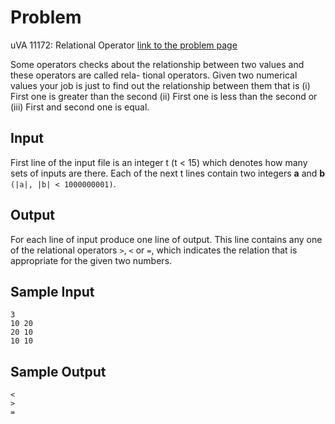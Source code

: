 # Problem
uVA 11172: Relational Operator
[link to the problem page](https://uva.onlinejudge.org/index.php?option=com_onlinejudge&Itemid=8&page=show_problem&category=23&problem=2113)

Some operators checks about the relationship between two values and these operators are called rela- tional operators. Given two numerical values your job is just to find out the relationship between them that is (i) First one is greater than the second (ii) First one is less than the second or (iii) First and second one is equal.

## Input
First line of the input file is an integer t (t < 15) which denotes how many sets of inputs are there. Each of the next t lines contain two integers **a** and **b** `(|a|, |b| < 1000000001)`.
## Output
For each line of input produce one line of output. This line contains any one of the relational operators `>`, `<` or `=`, which indicates the relation that is appropriate for the given two numbers.

## Sample Input
```
3
10 20
20 10
10 10
```

## Sample Output
```
< 
> 
=
```